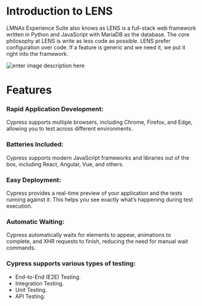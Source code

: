 #  **Introduction to LENS**  
  
LMNAs Experience Suite also knows as LENS is a full-stack web framework written in Python and JavaScript with MariaDB as the database. The core philosophy at LENS is write as less code as possible. LENS prefer configuration over code. If a feature is generic and we need it, we put it right into the framework.

![enter image description here](https://miro.medium.com/v2/resize:fit:785/1*uBf3SgcGi-I6Sml9aG10kw.png)  
  

#  **Features**  
  

### Rapid Application Development:
  

Cypress supports multiple browsers, including Chrome, Firefox, and Edge, allowing you to test across different environments.  
  

### Batteries Included:  
  

Cypress supports modern JavaScript frameworks and libraries out of the box, including React, Angular, Vue, and others.  
  

### Easy Deployment:  
  

Cypress provides a real-time preview of your application and the tests running against it. This helps you see exactly what’s happening during test execution.  
  

### Automatic Waiting:  
  

Cypress automatically waits for elements to appear, animations to   
complete, and XHR requests to finish, reducing the need for manual wait commands.  
  
### Cypress supports various types of testing:  

-   End-to-End (E2E) Testing.  
-   Integration Testing.  
-   Unit Testing.  
-   API Testing.  
<!--stackedit_data:
eyJoaXN0b3J5IjpbMjEwODA5MTk5MSwyMTI2ODgyNDYsMTIxMj
Y1OTA1MiwtNjA5OTc4ODk2LDEzMjU4OTA3NzEsNTk1MjMxODc5
LDIxMTcwODY0MywxMzIxMTczOTcwXX0=
-->
